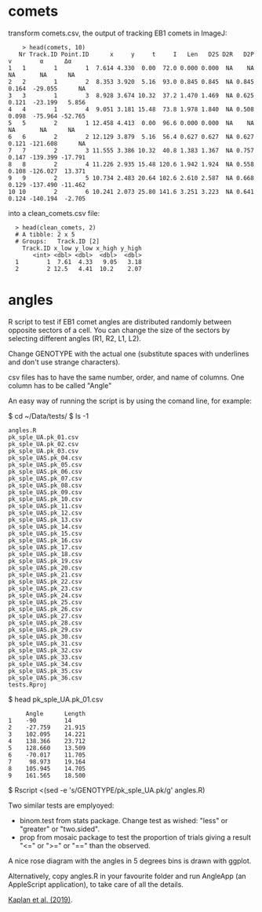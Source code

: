 # comets

transform comets.csv, the output of tracking EB1 comets in ImageJ:

    
        > head(comets, 10)
       Nr Track.ID Point.ID      x     y     t     I   Len   D2S D2R   D2P     v        α      Δα
    1   1        1        1  7.614 4.330  0.00  72.0 0.000 0.000  NA    NA    NA       NA      NA
    2   2        1        2  8.353 3.920  5.16  93.0 0.845 0.845  NA 0.845 0.164  -29.055      NA
    3   3        1        3  8.928 3.674 10.32  37.2 1.470 1.469  NA 0.625 0.121  -23.199   5.856
    4   4        1        4  9.051 3.181 15.48  73.8 1.978 1.840  NA 0.508 0.098  -75.964 -52.765
    5   5        2        1 12.458 4.413  0.00  96.6 0.000 0.000  NA    NA    NA       NA      NA
    6   6        2        2 12.129 3.879  5.16  56.4 0.627 0.627  NA 0.627 0.121 -121.608      NA
    7   7        2        3 11.555 3.386 10.32  40.8 1.383 1.367  NA 0.757 0.147 -139.399 -17.791
    8   8        2        4 11.226 2.935 15.48 120.6 1.942 1.924  NA 0.558 0.108 -126.027  13.371
    9   9        2        5 10.734 2.483 20.64 102.6 2.610 2.587  NA 0.668 0.129 -137.490 -11.462
    10 10        2        6 10.241 2.073 25.80 141.6 3.251 3.223  NA 0.641 0.124 -140.194  -2.705

into a clean_comets.csv file:
   
      > head(clean_comets, 2)
      # A tibble: 2 x 5
      # Groups:   Track.ID [2]
        Track.ID x_low y_low x_high y_high
           <int> <dbl> <dbl>  <dbl>  <dbl>
      1        1  7.61  4.33   9.05   3.18
      2        2 12.5   4.41  10.2    2.07

# angles
R script to test if EB1 comet angles are distributed randomly between opposite sectors of a cell. You can change the size of the sectors by selecting different angles (R1, R2, L1, L2).

Change GENOTYPE with the actual one (substitute spaces with underlines and don't use strange characters).

csv files has to have the same number, order, and name of columns. One column has to be called "Angle"

An easy way of running the script is by using the comand line, for example:

$ cd ~/Data/tests/
$ ls -1

    angles.R
    pk_sple_UA.pk_01.csv
    pk_sple_UA.pk_02.csv
    pk_sple_UA.pk_03.csv
    pk_sple_UAS.pk_04.csv
    pk_sple_UAS.pk_05.csv
    pk_sple_UAS.pk_06.csv
    pk_sple_UAS.pk_07.csv
    pk_sple_UAS.pk_08.csv
    pk_sple_UAS.pk_09.csv
    pk_sple_UAS.pk_10.csv
    pk_sple_UAS.pk_11.csv
    pk_sple_UAS.pk_12.csv
    pk_sple_UAS.pk_13.csv
    pk_sple_UAS.pk_14.csv
    pk_sple_UAS.pk_15.csv
    pk_sple_UAS.pk_16.csv
    pk_sple_UAS.pk_17.csv
    pk_sple_UAS.pk_18.csv
    pk_sple_UAS.pk_19.csv
    pk_sple_UAS.pk_20.csv
    pk_sple_UAS.pk_21.csv
    pk_sple_UAS.pk_22.csv
    pk_sple_UAS.pk_23.csv
    pk_sple_UAS.pk_24.csv
    pk_sple_UAS.pk_25.csv
    pk_sple_UAS.pk_26.csv
    pk_sple_UAS.pk_27.csv
    pk_sple_UAS.pk_28.csv
    pk_sple_UAS.pk_29.csv
    pk_sple_UAS.pk_30.csv
    pk_sple_UAS.pk_31.csv
    pk_sple_UAS.pk_32.csv
    pk_sple_UAS.pk_33.csv
    pk_sple_UAS.pk_34.csv
    pk_sple_UAS.pk_35.csv
    pk_sple_UAS.pk_36.csv
    tests.Rproj
    
$ head pk_sple_UA.pk_01.csv

         Angle      Length
    1    -90        14
    2    -27.759    21.915
    3    102.095    14.221
    4    138.366    23.712
    5    128.660    13.509
    6    -70.017    11.705
    7     98.973    19.164
    8    105.945    14.705
    9    161.565    18.500
    
$ Rscript <(sed -e 's/GENOTYPE/pk_sple_UA.pk/g' angles.R)

Two similar tests are emplyoyed:

- binom.test from stats package. Change test as wished: "less" or "greater" or "two.sided".
- prop from mosaic package to test the proportion of trials giving a result "<=" or ">=" or "==" than the observed.

A nice rose diagram with the angles in 5 degrees bins is drawn with ggplot.

Alternatively, copy angles.R in your favourite folder and run AngleApp (an AppleScript application), to take care of all the details.

[Kaplan et al. (2019)](https://cran.r-project.org/web/packages/mosaic/vignettes/Resampling.pdf).
